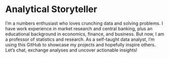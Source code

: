 # Analytical Storyteller
I’m a numbers enthusiast who loves crunching data and solving problems. I have work experience in market research and central banking, plus an educational background in economics, finance, and business. But now, I am a professor of statistics and research. As a self-taught data analyst, I’m using this GitHub to showcase my projects and hopefully inspire others. Let’s chat, exchange analyses and uncover actionable insights!

